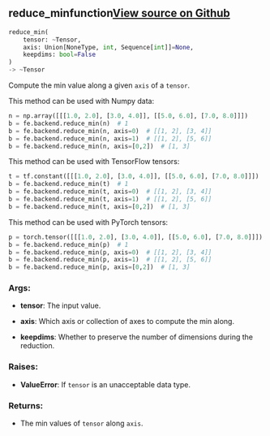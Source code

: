 ## reduce_min<span class="tag">function</span><a class="sourcelink" href=https://github.com/fastestimator/fastestimator/blob/r1.2/fastestimator/backend/reduce_min.py/#L26-L82>View source on Github</a>
```python
reduce_min(
	tensor: ~Tensor,
	axis: Union[NoneType, int, Sequence[int]]=None,
	keepdims: bool=False
)
-> ~Tensor
```
Compute the min value along a given `axis` of a `tensor`.

This method can be used with Numpy data:
```python
n = np.array([[[1.0, 2.0], [3.0, 4.0]], [[5.0, 6.0], [7.0, 8.0]]])
b = fe.backend.reduce_min(n)  # 1
b = fe.backend.reduce_min(n, axis=0)  # [[1, 2], [3, 4]]
b = fe.backend.reduce_min(n, axis=1)  # [[1, 2], [5, 6]]
b = fe.backend.reduce_min(n, axis=[0,2])  # [1, 3]
```

This method can be used with TensorFlow tensors:
```python
t = tf.constant([[[1.0, 2.0], [3.0, 4.0]], [[5.0, 6.0], [7.0, 8.0]]])
b = fe.backend.reduce_min(t)  # 1
b = fe.backend.reduce_min(t, axis=0)  # [[1, 2], [3, 4]]
b = fe.backend.reduce_min(t, axis=1)  # [[1, 2], [5, 6]]
b = fe.backend.reduce_min(t, axis=[0,2])  # [1, 3]
```

This method can be used with PyTorch tensors:
```python
p = torch.tensor([[[1.0, 2.0], [3.0, 4.0]], [[5.0, 6.0], [7.0, 8.0]]])
b = fe.backend.reduce_min(p)  # 1
b = fe.backend.reduce_min(p, axis=0)  # [[1, 2], [3, 4]]
b = fe.backend.reduce_min(p, axis=1)  # [[1, 2], [5, 6]]
b = fe.backend.reduce_min(p, axis=[0,2])  # [1, 3]
```


<h3>Args:</h3>


* **tensor**: The input value.

* **axis**: Which axis or collection of axes to compute the min along.

* **keepdims**: Whether to preserve the number of dimensions during the reduction. 

<h3>Raises:</h3>


* **ValueError**: If `tensor` is an unacceptable data type.

<h3>Returns:</h3>

<ul class="return-block"><li>    The min values of <code>tensor</code> along <code>axis</code>.

</li></ul>

